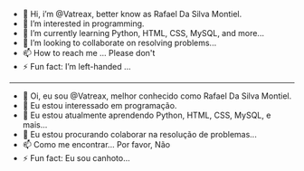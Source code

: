 - 👋 Hi, i’m @Vatreax, better know as Rafael Da Silva Montiel.
- 👀 I’m interested in programming.
- 🌱 I’m currently learning Python, HTML, CSS, MySQL, and more...
- 💞️ I’m looking to collaborate on resolving problems...
- 📫 How to reach me ... Please don't
- ⚡ Fun fact: I’m left-handed ...
-----------------------------------------------------------------------------
- 👋 Oi, eu sou @Vatreax, melhor conhecido como Rafael Da Silva Montiel.
- 👀 Eu estou interessado em programação.
- 🌱 Eu estou atualmente aprendendo Python, HTML, CSS, MySQL, e mais...
- 💞️ Eu estou procurando colaborar na resolução de problemas...
- 📫 Como me encontrar... Por favor, Não
- ⚡ Fun fact: Eu sou canhoto...
